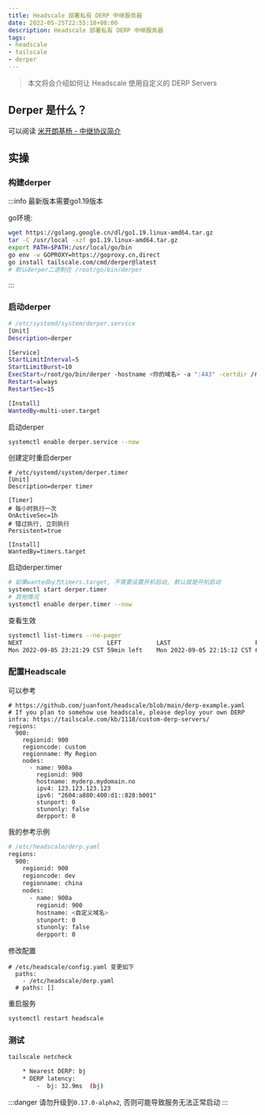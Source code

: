 ```yaml
---
title: Headscale 部署私有 DERP 中继服务器
date: 2022-05-25T22:55:18+08:00
description: Headscale 部署私有 DERP 中继服务器
tags:
- headscale
- tailscale
- derper
---
```


> 本文将会介绍如何让 Headscale  使用自定义的 DERP Servers

<!-- truncate -->

## Derper 是什么？

可以阅读 [米开朗基杨 - 中继协议简介](https://icloudnative.io/posts/custom-derp-servers/#中继协议简介)

## 实操

### 构建derper

:::info
最新版本需要go1.19版本

go环境:

```bash
wget https://golang.google.cn/dl/go1.19.linux-amd64.tar.gz
tar -C /usr/local -xzf go1.19.linux-amd64.tar.gz
export PATH=$PATH:/usr/local/go/bin
go env -w GOPROXY=https://goproxy.cn,direct
go install tailscale.com/cmd/derper@latest
# 默认derper二进制在 /root/go/bin/derper
```

:::

### 启动derper


```bash
# /etc/systemd/system/derper.service
[Unit]
Description=derper

[Service]
StartLimitInterval=5
StartLimitBurst=10
ExecStart=/root/go/bin/derper -hostname <你的域名> -a ":443" -certdir /root/.cache/tailscale/derper-certs -verify-clients
Restart=always
RestartSec=15

[Install]
WantedBy=multi-user.target
```

启动derper

```bash
systemctl enable derper.service --now
```

创建定时重启derper

```
# /etc/systemd/system/derper.timer
[Unit]
Description=derper timer

[Timer]
# 每小时执行一次
OnActiveSec=1h
# 错过执行, 立刻执行
Persistent=true

[Install]
WantedBy=timers.target
```

启动derper.timer

```bash
# 如果wantedby为timers.target, 不需要设置开机启动, 默认就是开机启动
systemctl start derper.timer
# 其他情况
systemctl enable derper.timer --now
```

查看生效

```bash
systemctl list-timers --no-pager
NEXT                        LEFT          LAST                        PASSED        UNIT                         ACTIVATES
Mon 2022-09-05 23:21:29 CST 59min left    Mon 2022-09-05 22:15:12 CST 6min ago      derper.timer                 derper.service
```

### 配置Headscale

可以参考

```
# https://github.com/juanfont/headscale/blob/main/derp-example.yaml
# If you plan to somehow use headscale, please deploy your own DERP infra: https://tailscale.com/kb/1118/custom-derp-servers/
regions:
  900:
    regionid: 900
    regioncode: custom
    regionname: My Region
    nodes:
      - name: 900a
        regionid: 900
        hostname: myderp.mydomain.no
        ipv4: 123.123.123.123
        ipv6: "2604:a880:400:d1::828:b001"
        stunport: 0
        stunonly: false
        derpport: 0
```

我的参考示例

```bash
# /etc/headscale/derp.yaml
regions:
  900:
    regionid: 900
    regioncode: dev
    regionname: china
    nodes:
      - name: 900a
        regionid: 900
        hostname: <自定义域名>
        stunport: 0
        stunonly: false
        derpport: 0
```

修改配置

```
# /etc/headscale/config.yaml 变更如下
  paths:
    - /etc/headscale/derp.yaml
  # paths: []
```

重启服务

```bash
systemctl restart headscale
```

### 测试

```bash
tailscale netcheck

	* Nearest DERP: bj
	* DERP latency:
		-  bj: 32.9ms  (bj)
```

:::danger
请勿升级到`0.17.0-alpha2`, 否则可能导致服务无法正常启动
:::

